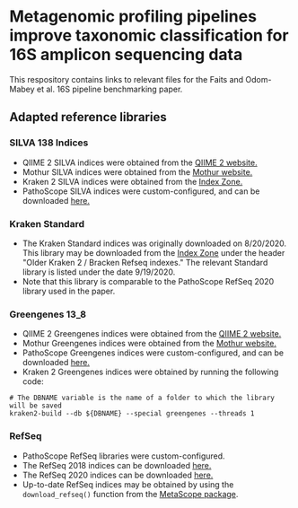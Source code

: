
# Metagenomic profiling pipelines improve taxonomic classification for 16S amplicon sequencing data

This respository contains links to relevant files for the Faits and Odom-Mabey et al. 16S pipeline benchmarking paper.

## Adapted reference libraries

### SILVA 138 Indices
- QIIME 2 SILVA indices were obtained from the [QIIME 2 website.](https://docs.qiime2.org/2022.2/data-resources/?highlight=silva)
- Mothur SILVA indices were obtained from the [Mothur website.](https://mothur.org/wiki/silva_reference_files)
- Kraken 2 SILVA indices were obtained from the [Index Zone.](https://benlangmead.github.io/aws-indexes/k2)
- PathoScope SILVA indices were custom-configured, and can be downloaded [here.](https://rutgers.box.com/s/njq1qc9bzawzs3a6513uihxxwgxu9qc5)

### Kraken Standard
- The Kraken Standard indices was originally downloaded on 8/20/2020. This library may be downloaded from the [Index Zone](https://benlangmead.github.io/aws-indexes/k2) under the header "Older Kraken 2 / Bracken Refseq indexes." The relevant Standard library is listed under the date 9/19/2020.
- Note that this library is comparable to the PathoScope RefSeq 2020 library used in the paper.

### Greengenes 13_8
- QIIME 2 Greengenes indices were obtained from the [QIIME 2 website.](https://docs.qiime2.org/2022.2/data-resources/?highlight=greengenes)
- Mothur Greengenes indices were obtained from the [Mothur website.](https://mothur.org/w/images/6/68/Gg_13_8_99.taxonomy.tgz/)
- PathoScope Greengenes indices were custom-configured, and can be downloaded [here.](https://rutgers.box.com/s/lqjxlub5wxgdlosbyk5sef7zug2nae5z)
- Kraken 2 Greengenes indices were obtained by running the following code:
```
# The DBNAME variable is the name of a folder to which the library will be saved
kraken2-build --db ${DBNAME} --special greengenes --threads 1
```
### RefSeq
- PathoScope RefSeq libraries were custom-configured.
- The RefSeq 2018 indices can be downloaded [here.](https://rutgers.box.com/s/z14lbdarbimull8q27fxay93yrh793cv)
- The RefSeq 2020 indices can be downloaded [here.](https://rutgers.box.com/s/b3fxv2n7ol4fcwmbe6ihmcq0eyb978lo)
- Up-to-date RefSeq indices may be obtained by using the `download_refseq()` function from the [MetaScope package](https://compbiomed.github.io/metascope-docs/index.html).
